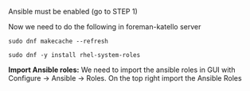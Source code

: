 Ansible must be enabled (go to STEP 1)

Now we need to do the following in foreman-katello server
```
sudo dnf makecache --refresh
```
```
sudo dnf -y install rhel-system-roles
```
<b>Import Ansible roles:</b>
We need to import the ansible roles in GUI with Configure -> Ansible -> Roles. On the top right import the Ansible Roles
